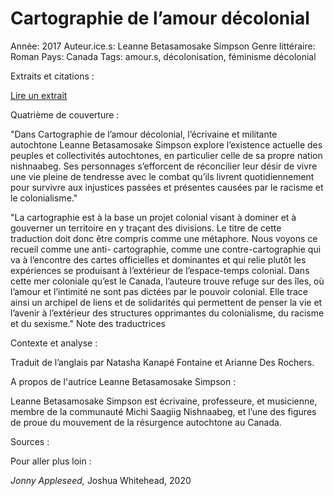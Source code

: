 # Cartographie de l’amour décolonial

Année: 2017
Auteur.ice.s: Leanne Betasamosake Simpson
Genre littéraire: Roman
Pays: Canada
Tags: amour.s, décolonisation, féminisme décolonial

Extraits et citations : 

[Lire un extrait](https://flipbook.cantook.net/?d=%2F%2Fwww.entrepotnumerique.com%2Fflipbook%2Fpublications%2F73900.js&oid=1228&c=&m=2&l=fr&r=&f=pdf) 

Quatrième de couverture :

"Dans Cartographie de l’amour décolonial, l’écrivaine et militante autochtone Leanne Betasamosake Simpson explore l’existence actuelle des peuples et collectivités autochtones, en particulier celle de sa propre nation nishnaabeg. Ses personnages s’efforcent de réconcilier leur désir de vivre une vie pleine de tendresse avec le combat qu’ils livrent quotidiennement pour survivre aux injustices passées et présentes causées par le racisme et le colonialisme."

"La cartographie est à la base un projet colonial visant à dominer et à gouverner un territoire en y traçant des divisions. Le titre de cette traduction doit donc être compris comme une métaphore. Nous voyons ce recueil comme une anti- cartographie, comme une contre-cartographie qui va à l’encontre des cartes officielles et dominantes et qui relie plutôt les expériences se produisant à l’extérieur de l’espace-temps colonial. Dans cette mer coloniale qu’est le Canada, l’auteure trouve refuge sur des îles, où l’amour et l’intimité ne sont pas dictées par le pouvoir colonial. Elle trace ainsi un archipel de liens et de solidarités qui permettent de penser la vie et l’avenir à l’extérieur des structures opprimantes du colonialisme, du racisme et du sexisme." Note des traductrices

Contexte et analyse : 

Traduit de l’anglais par Natasha Kanapé Fontaine et Arianne Des Rochers. 

A propos de l'autrice Leanne Betasamosake Simpson : 

Leanne Betasamosake Simpson est écrivaine, professeure, et musicienne, membre de la communauté Michi Saagiig Nishnaabeg, et l’une des figures de proue du mouvement de la résurgence autochtone au Canada.

Sources : 

Pour aller plus loin :

*Jonny Appleseed,* Joshua Whitehead, 2020
